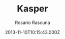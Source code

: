---
title: Kasper
github: 'https://github.com/rosario/kasper'
demo: 'http://rosario.io/2013/11/10/kasper-theme-for-jekyll.html'
author: Rosario Rascuna
ssg:
  - Jekyll
cms:
  - No Cms
date: 2013-11-10T10:15:43.000Z
github_branch: master
description: Ghost's default theme (Casper) on Jekyll
stale: false
---